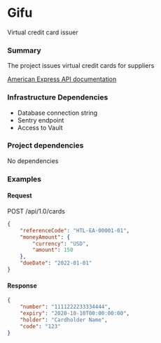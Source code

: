 # Gifu
Virtual credit card issuer

### Summary
The project issues virtual credit cards for suppliers

[American Express API documentation](https://developer.americanexpress.com)

### Infrastructure Dependencies
* Database connection string
* Sentry endpoint
* Access to Vault

### Project dependencies
No dependencies

### Examples
#### Request
POST /api/1.0/cards
```json
{
	"referenceCode": "HTL-EA-00001-01",
	"moneyAmount": {
		"currency": "USD",
		"amount": 150
	},
	"dueDate": "2022-01-01"
}
```
#### Response
```json
{
	"number": "1111222233334444",
	"expiry": "2020-10-10T00:00:00:00",
	"holder": "Cardholder Name",
	"code": "123"
}
```
